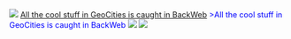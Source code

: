 <img src="https://web.archive.org/web/19970315044125im_/http://www1.geocities.com/pictures/sponsor/backweb_fly.gif">
<span style="text-decoration: underline;">All the cool stuff in GeoCities is caught in BackWeb</span> <font color="#0000FF">>All the cool stuff in GeoCities is caught in BackWeb</font>
<img src="https://web.archive.org/web/19970315042826im_/http://www1.geocities.com/pictures/new/home_mast_new_2.gif">
<img src="https://web.archive.org/web/19970315042834im_/http://www1.geocities.com/pictures/new/home_sidebar1.gif">
